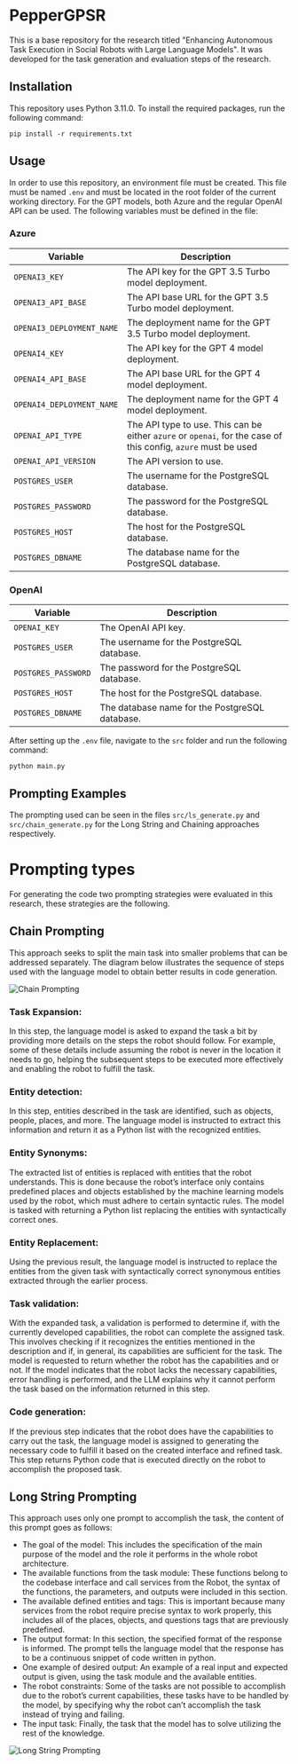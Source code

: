 # PepperGPSR
This is a base repository for the research titled "Enhancing Autonomous Task Execution in Social Robots with Large Language Models". It was developed for the task generation and evaluation steps of the research.

## Installation
This repository uses Python 3.11.0. To install the required packages, run the following command:
```
pip install -r requirements.txt
```

## Usage
In order to use this repository, an environment file must be created. This file must be named `.env` and must be located in the root folder of the current working directory. For the GPT models, both Azure and the regular OpenAI API can be used. The following variables must be defined in the file:

### Azure
| Variable | Description |
| --- | --- |
| `OPENAI3_KEY` | The API key for the GPT 3.5 Turbo model deployment. |
| `OPENAI3_API_BASE` | The API base URL for the GPT 3.5 Turbo model deployment. |
| `OPENAI3_DEPLOYMENT_NAME` | The deployment name for the GPT 3.5 Turbo model deployment. |
| `OPENAI4_KEY` | The API key for the GPT 4 model deployment. |
| `OPENAI4_API_BASE` | The API base URL for the GPT 4 model deployment. |
| `OPENAI4_DEPLOYMENT_NAME` | The deployment name for the GPT 4 model deployment. |
| `OPENAI_API_TYPE` | The API type to use. This can be either `azure` or `openai`, for the case of this config, `azure` must be used |
| `OPENAI_API_VERSION` | The API version to use. |
| `POSTGRES_USER` | The username for the PostgreSQL database. |
| `POSTGRES_PASSWORD` | The password for the PostgreSQL database. |
| `POSTGRES_HOST` | The host for the PostgreSQL database. |
| `POSTGRES_DBNAME` | The database name for the PostgreSQL database. |

### OpenAI
| Variable | Description |
| --- | --- |
| `OPENAI_KEY` | The OpenAI API key. |
| `POSTGRES_USER` | The username for the PostgreSQL database. |
| `POSTGRES_PASSWORD` | The password for the PostgreSQL database. |
| `POSTGRES_HOST` | The host for the PostgreSQL database. |
| `POSTGRES_DBNAME` | The database name for the PostgreSQL database. |



After setting up the `.env` file, navigate to the `src` folder and run the following command:
```
python main.py
```

## Prompting Examples

The prompting used can be seen in the files `src/ls_generate.py` and `src/chain_generate.py` for the Long String and Chaining approaches respectively.

# Prompting types

For generating the code two prompting strategies were evaluated in this research, these strategies are the following.

## Chain Prompting

This approach seeks to split the main task into smaller problems that can be addressed separately. The diagram below illustrates the sequence of steps used with the language model to obtain better results in code generation.

![Chain Prompting](https://github.com/PepperGPSR/PepperGPSR/assets/62764177/9037a9a6-e304-494f-9c1c-da9cadab098c)

### Task Expansion: 
In this step, the language model is asked to expand the task a bit by providing more details on the steps the robot should follow. For example, some of these details include assuming the robot is never in the location it needs to go, helping the subsequent steps to be executed more effectively and enabling the robot to fulfill the task.

### Entity detection: 
In this step, entities described in the task are identified, such as objects, people, places, and more. The language model is instructed to extract this information and return it as a Python list with the recognized entities.

### Entity Synonyms: 
The extracted list of entities is replaced with entities that the robot understands. This is done because the robot’s interface only contains predefined places and objects established by the machine learning models used by the robot, which must adhere to certain syntactic rules. The model is tasked with returning a Python list replacing the entities with syntactically correct ones.

### Entity Replacement: 
Using the previous result, the language model is instructed to replace the entities from the given task with syntactically correct synonymous entities extracted through the earlier process. 

### Task validation:

With the expanded task, a validation is performed to determine if, with the currently developed capabilities, the robot can complete the assigned task. This involves checking if it recognizes the entities mentioned in the description and if, in general, its capabilities are sufficient for the task. The model is requested to return whether the robot has the capabilities and or not. If the model indicates that the robot lacks the necessary capabilities, error handling is performed, and the LLM explains why it cannot perform the task based on the information returned in this step.

### Code generation:  
If the previous step indicates that the robot does have the capabilities to carry out the task, the language model is assigned to generating the necessary code to fulfill it based on the created interface and refined task. This step returns Python code that is executed directly on the robot to accomplish the proposed task.


## Long String Prompting

This approach uses only one prompt to accomplish the task, the content of this prompt goes as follows:
* The goal of the model: This includes the specification of the main purpose of the model and the role it performs in the whole robot architecture.
* The available functions from the task module: These functions belong to the codebase interface and call services from the Robot, the syntax of the functions, the parameters, and outputs were included in this section.
* The available defined entities and tags: This is important because many services from the robot require precise syntax to work properly, this includes all of the places, objects, and questions tags that are previously predefined.
* The output format: In this section, the specified format of the response is informed. The prompt tells the language model that the response has to be a continuous snippet of code written in python.
* One example of desired output: An example of a real input and expected output is given, using the task module and the available entities.
* The robot constraints: Some of the tasks are not possible to accomplish due to the robot’s current capabilities, these tasks have to be handled by the model, by specifying why the robot can’t accomplish the task instead of trying and failing. 
* The input task: Finally, the task that the model has to solve utilizing the rest of the knowledge.

![Long String Prompting](https://github.com/PepperGPSR/PepperGPSR/assets/62764177/83d111fe-ca54-4e30-9e02-9913e6dd5099)


